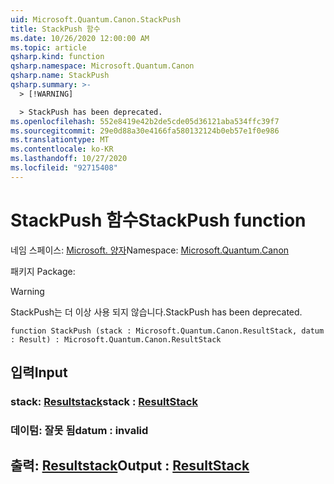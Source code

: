 ```yaml
---
uid: Microsoft.Quantum.Canon.StackPush
title: StackPush 함수
ms.date: 10/26/2020 12:00:00 AM
ms.topic: article
qsharp.kind: function
qsharp.namespace: Microsoft.Quantum.Canon
qsharp.name: StackPush
qsharp.summary: >-
  > [!WARNING]

  > StackPush has been deprecated.
ms.openlocfilehash: 552e8419e42b2de5cde05d36121aba534ffc39f7
ms.sourcegitcommit: 29e0d88a30e4166fa580132124b0eb57e1f0e986
ms.translationtype: MT
ms.contentlocale: ko-KR
ms.lasthandoff: 10/27/2020
ms.locfileid: "92715408"
---
```

# <a name="stackpush-function"></a><span data-ttu-id="f7ead-102">StackPush 함수</span><span class="sxs-lookup"><span data-stu-id="f7ead-102">StackPush function</span></span>

<span data-ttu-id="f7ead-103">네임 스페이스: [Microsoft. 양자](xref:Microsoft.Quantum.Canon)</span><span class="sxs-lookup"><span data-stu-id="f7ead-103">Namespace: [Microsoft.Quantum.Canon](xref:Microsoft.Quantum.Canon)</span></span>

<span data-ttu-id="f7ead-104">패키지 [](https://nuget.org/packages/)</span><span class="sxs-lookup"><span data-stu-id="f7ead-104">Package: [](https://nuget.org/packages/)</span></span>


> [!WARNING]
> <span data-ttu-id="f7ead-105">StackPush는 더 이상 사용 되지 않습니다.</span><span class="sxs-lookup"><span data-stu-id="f7ead-105">StackPush has been deprecated.</span></span>



```qsharp
function StackPush (stack : Microsoft.Quantum.Canon.ResultStack, datum : Result) : Microsoft.Quantum.Canon.ResultStack
```


## <a name="input"></a><span data-ttu-id="f7ead-106">입력</span><span class="sxs-lookup"><span data-stu-id="f7ead-106">Input</span></span>

### <a name="stack--resultstack"></a><span data-ttu-id="f7ead-107">stack: [Resultstack](xref:Microsoft.Quantum.Canon.ResultStack)</span><span class="sxs-lookup"><span data-stu-id="f7ead-107">stack : [ResultStack](xref:Microsoft.Quantum.Canon.ResultStack)</span></span>




### <a name="datum--__invalidresult__"></a><span data-ttu-id="f7ead-108">데이텀: __잘못 <Result> 됨__</span><span class="sxs-lookup"><span data-stu-id="f7ead-108">datum : __invalid<Result>__</span></span>





## <a name="output--resultstack"></a><span data-ttu-id="f7ead-109">출력: [Resultstack](xref:Microsoft.Quantum.Canon.ResultStack)</span><span class="sxs-lookup"><span data-stu-id="f7ead-109">Output : [ResultStack](xref:Microsoft.Quantum.Canon.ResultStack)</span></span>

